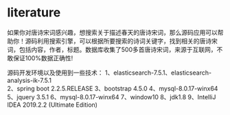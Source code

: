 # literature
如果你对唐诗宋词感兴趣，想搜索关于描述春天的唐诗宋词，那么源码应用可以帮助你！源码利用搜索引擎，可以根据所要搜索的诗词关键字，找到相关的唐诗宋词，包括内容，作者，标题。数据库收集了500多首唐诗宋词，来源于互联网，不敢保证100%数据正确性!

源码开发环境以及使用到一些技术：
1、elasticsearch-7.5.1、elasticsearch-analysis-ik-7.5.1 <br>
2、spring boot 2.2.5.RELEASE
3、bootstrap 4.5.0
4、mysql-8.0.17-winx64
5、jquery 3.5.1
6、mysql-8.0.17-winx64
7、window10
8、jdk1.8
9、IntelliJ IDEA 2019.2.2 (Ultimate Edition)
